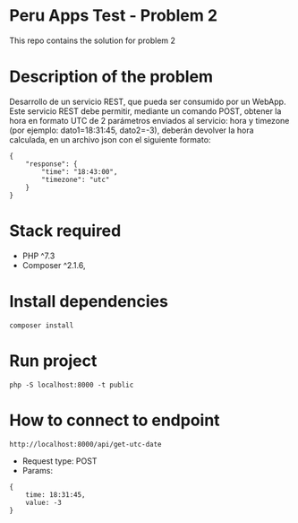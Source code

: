 # Peru Apps Test - Problem 2

This repo contains the solution for problem 2

# Description of the problem

Desarrollo de un servicio REST, que pueda ser consumido por un WebApp.
Este servicio REST debe permitir, mediante un comando POST, obtener la hora en
formato UTC de 2 parámetros enviados al servicio: hora y timezone (por ejemplo:
dato1=18:31:45, dato2=-3), deberán devolver la hora calculada, en un archivo json
con el siguiente formato:

```
{
    "response": {
        "time": "18:43:00",
        "timezone": "utc"
    }
}
```

# Stack required

- PHP ^7.3
- Composer ^2.1.6,

# Install dependencies

```
composer install
```

# Run project

```
php -S localhost:8000 -t public
```

# How to connect to endpoint 

```
http://localhost:8000/api/get-utc-date
```

- Request type: POST
- Params:

```
{
    time: 18:31:45,
    value: -3
}
```

